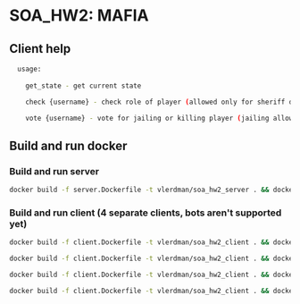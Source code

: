 # SOA_HW2: MAFIA

## Client help

```bash
  usage:
        
    get_state - get current state

    check {username} - check role of player (allowed only for sheriff during night)

    vote {username} - vote for jailing or killing player (jailing allowed only during day, killing - during night for mafia)
```

## Build and run docker

### Build and run server

```bash
docker build -f server.Dockerfile -t vlerdman/soa_hw2_server . && docker run -it --name mafiaserver -p 9000:9000 vlerdman/soa_hw2_server
```

### Build and run client (4 separate clients, bots aren't supported yet)

```bash
docker build -f client.Dockerfile -t vlerdman/soa_hw2_client . && docker run -it --name mafiaclient1 --link mafiaserver:mafiaserver vlerdman/soa_hw2_client
```

```bash
docker build -f client.Dockerfile -t vlerdman/soa_hw2_client . && docker run -it --name mafiaclient2 --link mafiaserver:mafiaserver vlerdman/soa_hw2_client
```

```bash
docker build -f client.Dockerfile -t vlerdman/soa_hw2_client . && docker run -it --name mafiaclient3 --link mafiaserver:mafiaserver vlerdman/soa_hw2_client
```

```bash
docker build -f client.Dockerfile -t vlerdman/soa_hw2_client . && docker run -it --name mafiaclient4 --link mafiaserver:mafiaserver vlerdman/soa_hw2_client
```